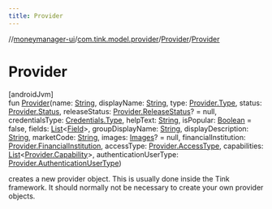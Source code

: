 ```yaml
---
title: Provider
---
```

//[moneymanager-ui](../../../index.html)/[com.tink.model.provider](../index.html)/[Provider](index.html)/[Provider](-provider.html)



# Provider



[androidJvm]\
fun [Provider](-provider.html)(name: [String](https://kotlinlang.org/api/latest/jvm/stdlib/kotlin/-string/index.html), displayName: [String](https://kotlinlang.org/api/latest/jvm/stdlib/kotlin/-string/index.html), type: [Provider.Type](-type/index.html), status: [Provider.Status](-status/index.html), releaseStatus: [Provider.ReleaseStatus](-release-status/index.html)? = null, credentialsType: [Credentials.Type](../../com.tink.model.credentials/-credentials/-type/index.html), helpText: [String](https://kotlinlang.org/api/latest/jvm/stdlib/kotlin/-string/index.html), isPopular: [Boolean](https://kotlinlang.org/api/latest/jvm/stdlib/kotlin/-boolean/index.html) = false, fields: [List](https://kotlinlang.org/api/latest/jvm/stdlib/kotlin.collections/-list/index.html)&lt;[Field](../../com.tink.model.misc/-field/index.html)&gt;, groupDisplayName: [String](https://kotlinlang.org/api/latest/jvm/stdlib/kotlin/-string/index.html), displayDescription: [String](https://kotlinlang.org/api/latest/jvm/stdlib/kotlin/-string/index.html), marketCode: [String](https://kotlinlang.org/api/latest/jvm/stdlib/kotlin/-string/index.html), images: [Images](../../com.tink.model/-images/index.html)? = null, financialInstitution: [Provider.FinancialInstitution](-financial-institution/index.html), accessType: [Provider.AccessType](-access-type/index.html), capabilities: [List](https://kotlinlang.org/api/latest/jvm/stdlib/kotlin.collections/-list/index.html)&lt;[Provider.Capability](-capability/index.html)&gt;, authenticationUserType: [Provider.AuthenticationUserType](-authentication-user-type/index.html))



creates a new provider object. This is usually done inside the Tink framework. It should normally not be necessary to create your own provider objects.




